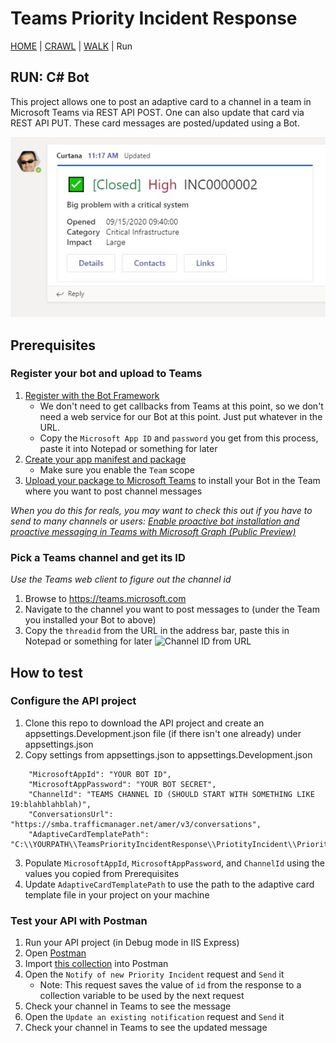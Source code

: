 # Teams Priority Incident Response
[HOME](README.md) | [CRAWL](Crawl.md) | [WALK](Walk.md) | Run
## RUN: C# Bot

This project allows one to post an adaptive card to a channel in a team in Microsoft Teams via REST API POST. One can also update that card via REST API PUT. These card messages are posted/updated using a Bot.

![Teams message](Images/Run-Message.jpg)

## Prerequisites

### Register your bot and upload to Teams

1. [Register with the Bot Framework](https://docs.microsoft.com/en-us/microsoftteams/platform/bots/how-to/create-a-bot-for-teams#register-your-web-service-with-the-bot-framework)
	- We don't need to get callbacks from Teams at this point, so we don't need a web service for our Bot at this point. Just put whatever in the URL.
	- Copy the `Microsoft App ID` and `password` you get from this process, paste it into Notepad or something for later
3. [Create your app manifest and package](https://docs.microsoft.com/en-us/microsoftteams/platform/bots/how-to/create-a-bot-for-teams#create-your-app-manifest-and-package)
	- Make sure you enable the `Team` scope
4. [Upload your package to Microsoft Teams](https://docs.microsoft.com/en-us/microsoftteams/platform/bots/how-to/create-a-bot-for-teams#upload-your-package-to-microsoft-teams) to install your Bot in the Team where you want to post channel messages

*When you do this for reals, you may want to check this out if you have to send to many channels or users: [Enable proactive bot installation and proactive messaging in Teams with Microsoft Graph (Public Preview)](https://docs.microsoft.com/en-us/microsoftteams/platform/graph-api/proactive-bots-and-messages/graph-proactive-bots-and-messages?tabs=csharp)*


### Pick a Teams channel and get its ID
*Use the Teams web client to figure out the channel id*
1. Browse to https://teams.microsoft.com
2. Navigate to the channel you want to post messages to (under the Team you installed your Bot to above)
3. Copy the `threadid` from the URL in the address bar, paste this in Notepad or something for later
![Channel ID from URL](images/ChannelId.png)


## How to test

### Configure the API project
1. Clone this repo to download the API project and create an appsettings.Development.json file (if there isn't one already) under appsettings.json
2. Copy settings from appsettings.json to appsettings.Development.json
```
	"MicrosoftAppId": "YOUR BOT ID",
	"MicrosoftAppPassword": "YOUR BOT SECRET",
	"ChannelId": "TEAMS CHANNEL ID (SHOULD START WITH SOMETHING LIKE 19:blahblahblah)",
	"ConversationsUrl": "https://smba.trafficmanager.net/amer/v3/conversations",
	"AdaptiveCardTemplatePath": "C:\\YOURPATH\\TeamsPriorityIncidentResponse\\PriotityIncident\\PriorityIncident.API\\PriorityIncidentCard.template.json"
```
3. Populate `MicrosoftAppId`, `MicrosoftAppPassword`, and `ChannelId` using the values you copied from Prerequisites
4. Update `AdaptiveCardTemplatePath` to use the path to the adaptive card template file  in your project on your machine

### Test your API with Postman

1. Run your API project (in Debug mode in IIS Express)
2. Open [Postman](https://www.postman.com/downloads/)
3. Import [this collection](Teams%20Priority%20Incident%20Response.postman_collection.json) into Postman
4. Open the `Notify of new Priority Incident` request and `Send` it
   - Note: This request saves the value of `id` from the response to a collection variable to be used by the next request
5. Check your channel in Teams to see the message
6. Open the `Update an existing notification` request and `Send` it
7. Check your channel in Teams to see the updated message